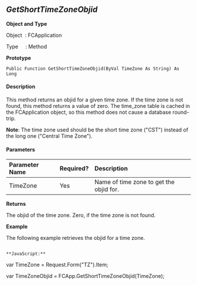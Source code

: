 _GetShortTimeZoneObjid_
-----------------------

**Object and Type**

Object  : FCApplication

Type     : Method

**Prototype**

```
Public Function GetShortTimeZoneObjid(ByVal TimeZone As String) As Long
```

#### Description

This method returns an objid for a given time zone. If the time zone is not found, this method returns a value of zero. The time_zone table is cached in the FCApplication object, so this method does not cause a database round-trip.

**Note**: The time zone used should be the short time zone ("CST") instead of the long one ("Central Time Zone").

#### Parameters

| Parameter Name | Required? | Description |
|:--- |:--- |:--- |
| TimeZone | Yes | Name of time zone to get the objid for. |

**Returns**

The objid of the time zone. Zero, if the time zone is not found.

**Example**

The following example retrieves the objid for a time zone.

```

**JavaScript:**
```
var TimeZone = Request.Form("TZ").Item;

var TimeZoneObjid = FCApp.GetShortTimeZoneObjid(TimeZone);
```